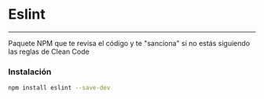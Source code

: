 <h1>Eslint</h1>

----

<p>Paquete NPM que te revisa el código y te "sanciona" si no estás siguiendo las reglas de Clean Code </p>



<h3>Instalación</h3>

```bash
npm install eslint --save-dev
```
